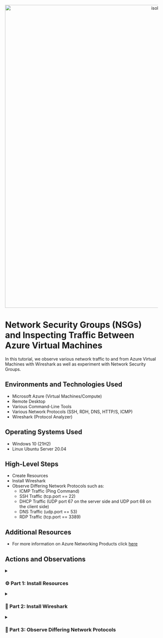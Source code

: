 <p align="center">
<img width="1000" alt="isolated" src="https://i.imgur.com/Ua7udoS.png" alt="Traffic Examination"/>
</p>

# Network Security Groups (NSGs) and Inspecting Traffic Between Azure Virtual Machines
In this tutorial, we observe various network traffic to and from Azure Virtual Machines with Wireshark as well as experiment with Network Security Groups. <br />

## Environments and Technologies Used

- Microsoft Azure (Virtual Machines/Compute)
- Remote Desktop
- Various Command-Line Tools
- Various Network Protocols (SSH, RDH, DNS, HTTP/S, ICMP)
- Wireshark (Protocol Analyzer)

## Operating Systems Used

- Windows 10 (21H2)
- Linux Ubuntu Server 20.04

## High-Level Steps

- Create Resources
- Install Wireshark
- Observe Differing Network Protocols such as:
  - ICMP Traffic (Ping Command)
  - SSH Traffic (tcp.port == 22)
  - DHCP Traffic (UDP port 67 on the server side and UDP port 68 on the client side)
  - DNS Traffic (udp.port == 53)
  - RDP Traffic (tcp.port == 3389)

## Additional Resources

- For more information on Azure Networking Products click [here](https://azure.microsoft.com/en-us/products/category/networking)

## Actions and Observations

<details>

<summary> 
  
### ⚙️ Part 1: Install Resources
  
</summary> 

### 1. ) Create your Resource Group

- Search: `Resource Group`

- Click: `Create`

<p align="center">
<img width="800" alt="isolated" src="https://github.com/vincentchachere/azure-network-protocols/assets/161680745/8817b441-20c7-4402-96ba-93590df8d535"><br>

<br>
<br>
<br>

<ins>Create your Resource Group</ins>:

- Subscription: `Azure Subscription 1`

- Resource Group Name: `RG-LAB-02`

- Region: `(US) West 3`

- Select: `Review + Create`

- Click: `Create`

<p align="center">
<img width="800" alt="isolated" src="https://github.com/vincentchachere/azure-network-protocols/assets/161680745/5ff75287-da94-4e53-824e-7111f412c7a0"><br>
<p align="center">
<img width="800" alt="isolated" src="https://github.com/vincentchachere/azure-network-protocols/assets/161680745/6b0736f2-dd6a-4ed3-9e5b-a72570a4a46e"><br>

<br>
<br>
<br>

### 2. ) Create a Windows 10 Virtual Machine (VM1)

- Search: `Virtual Machine`

- Click: `Create` > Select: `Azure Virtual Machine`

<p align="center">
<img width="800" alt="isolated" src="https://github.com/vincentchachere/azure-network-protocols/assets/161680745/9101c495-f928-4aa1-8e9e-6008ce9e1a57"><br>

<br>
<br>
<br>

<ins>Create a Windows 10 Virtual Machine (VM1)<ins>:

- Subscription: `Azure Subscription 1`

- Resource Group Name: `RG-LAB-02`

- Virtual Machine Name: `VM1`

- Region: `(US) West 3`

- Availability Options: `No Infrastructure Redundancy Required`

- Security Type: `Standard`

- Image: `Windows 10 Pro, version 22H2 - x64 Gen2`

- (Disk) Size: `Standard LD45_v3 - 4 vcpus, 16 GiB memory ($140.16/month)`

- User: `labuser`

- Password: *`Something You Can Easily Remember`*

- Select Inbound Ports: `RDP (3389)`

- Check: `Licensing Box`

- Go To: `Networking` Tab to view your Virtual Network (Vnet)

<p align="center">
<img width="800" alt="isolated" src="https://github.com/vincentchachere/azure-network-protocols/assets/161680745/81279c8d-be5a-4e55-a046-9c197e84dbf4"><br>
<p align="center">
<img width="800" alt="isolated" src="https://github.com/vincentchachere/azure-network-protocols/assets/161680745/4ff4a264-ad0c-47f3-9cc3-0ce2877df31b"><br>

<br>
<br>
<br>

<ins>When you're done typing in all the information</ins>:

*Take a mental note of the Virtual Network (Vnet) the VM creates.*
*You will need to know this for when you create VM2 in the next step.*

  - The Virtual Network (Vnet) created for this Virtual Machine is: `VM1-vnet`

  - Click: `Review + Create`

  - Click: `Create`

<p align="center">
<img width="800" alt="isolated" src="https://github.com/vincentchachere/azure-network-protocols/assets/161680745/0ce9eed6-efda-4359-a53c-7e2d1895059b"><br>

<br>
<br>
<br>

### 3. ) Create a Linux [Ubuntu] Virtual Machine (VM2)

- Subscription: `Azure Subscription 1`

- Resource Group Name: `RG-LAB-02`

- Virtual Machine Name: `VM2`

- Region: `(US) West 3`

- Availability Options: `No Infrastructure Redundancy Required`

- Security Type: `Standard`

- Image: `Ubuntu Server 20.04 LTS - x64 Gen2`

- (Disk) Size: `Standard LD45_v3 - 4 vcpus, 16 GiB memory ($140.16/month)`

- Authentication Type: `Password`

- User: `labuser`

- Password: *`Something You Can Easily Remember`*
  - *The username and password can be the same as the VM1 login. You can change it if you want, but be sure to remember it.*

- Select Inbound Ports: `SSH (22)`

- *<ins>When you're done typing in all the information</ins>:*

  - Go To: `Networking` Tab
    - Make sure the Virtual Network [VNET] is the same as the one you took a mental note of in step 2 when creating VM1.

<p align="center">
<img width="800" alt="isolated" src="https://github.com/vincentchachere/azure-network-protocols/assets/161680745/8ebb6247-7180-4317-8c5a-0f16e49a68e2"><br>
<p align="center">
<img width="800" alt="isolated" src="https://github.com/vincentchachere/azure-network-protocols/assets/161680745/913067ed-149d-459a-a4b1-033ace987c37"><br>

***

- *<ins>When you confirm the VNET matches the one created when you made VM1</ins>:*

  - Click: `Review + Create`

<p align="center">
<img width="800" alt="isolated" src="https://github.com/vincentchachere/azure-network-protocols/assets/161680745/8908f4bd-35df-492d-9ad2-b2f94e7e925d"><br>

***

- *<ins>Review the information you typed in and once you verify it's all correct</ins>:*
  - Click: `Create`

<p align="center">
<img width="800" alt="isolated" src="https://github.com/vincentchachere/azure-network-protocols/assets/161680745/c661b52f-a636-4c7d-8160-52c6f4c5d388"><br>

***

### 4. ) Connect VM1 to RDP

ATTENTION: *For how to connect your virtual machine to Remote Desktop on macOS or Windows go to [my lab](https://github.com/vincentchachere/virtual-machine) on how to create a virtual machine on Step 5 for instructions on how to do that.*

- Copy: `VM1's Public Address`

<p align="center">
<img width="800" alt="isolated" src="https://github.com/vincentchachere/azure-network-protocols/assets/161680745/2e2b2438-0332-42ad-a731-77d8aa2c548c"><br>

***

- Select: `Add PC`

<p align="center">
<img width="800" alt="isolated" src="https://github.com/vincentchachere/azure-network-protocols/assets/161680745/6b95ec8d-afc4-4365-b799-f4326250fdd5"><br>

***

- Paste: `VM1's Public IP Address`

- Select: `Add`

<p align="center">
<img width="800" alt="isolated" src="https://github.com/vincentchachere/azure-network-protocols/assets/161680745/fc7c41f6-4158-4865-97bc-5e20626a66f6"><br>

***

- Double-Click: `VM1's Remote Desktop Account` *(The Blue Rectangle)*

- Select: `Connect`

<p align="center">
<img width="800" alt="isolated" src="https://github.com/vincentchachere/azure-network-protocols/assets/161680745/6c46f335-7a53-47b6-82a5-a4c6b7e8a696"><br>

***

- User: `labuser`

- Password: `The one you created in Step 2`

- Select: `Continue`

<p align="center">
<img width="800" alt="isolated" src="https://github.com/vincentchachere/azure-network-protocols/assets/161680745/64e9e366-716c-4076-ae91-40e59fd2cba4"><br>

***

- Select: `Continue`

<p align="center">
<img width="800" alt="isolated" src="https://github.com/vincentchachere/azure-network-protocols/assets/161680745/47f34c0c-8497-4e91-b64c-3c90d5bb41de"><br>

***

- Uncheck: `All the Boxes`

- Select: `Accept`

<p align="center">
<img width="800" alt="isolated" src="https://github.com/vincentchachere/azure-network-protocols/assets/161680745/d9869250-3e6c-4780-83dd-bef4993b40d6"><br>

***

- Now we are inside the Virtual Machine (VM1)!

- Continue to Part 2 of this lab, which is Installing Wireshark inside VM1.

<p align="center">
<img width="800" alt="isolated" src="https://github.com/vincentchachere/azure-network-protocols/assets/161680745/a97043cf-1987-417f-bee5-0d8e60653de3"><br>

</details>

<details>

<summary>

### 👣 Part 2: Install Wireshark

</summary>

### 5. ) Open Microsoft Edge Web Browser and Install Wireshark

- *<ins>Uncheck & Skip all the prompts it asks you</ins>.*

- Search: `Install Wireshark`

<p align="center">
<img width="800" alt="isolated" src="https://github.com/vincentchachere/azure-network-protocols/assets/161680745/bc3d9b64-5654-45f5-8628-b9bf21057d01"><br>

***

- Select: `Wireshark - Download`

<p align="center">
<img width="800" alt="isolated" src="https://github.com/vincentchachere/azure-network-protocols/assets/161680745/e05430cd-8144-474b-8eb0-a846b4d2f7cc"><br>

***

- Select: `Windows x64 Installer`

- Click: `Open file`

- Click: `Next`

<p align="center">
<img width="800" alt="isolated" src="https://github.com/vincentchachere/azure-network-protocols/assets/161680745/919ed2df-f201-4819-8c74-7d0fe76cabfa"><br>

***

- Select: `Noted`

<p align="center">
<img width="800" alt="isolated" src="https://github.com/vincentchachere/azure-network-protocols/assets/161680745/75d5f591-7934-463a-9397-94f15523699b"><br>

***

- Select: `Next` 

<p align="center">
<img width="800" alt="isolated" src="https://github.com/vincentchachere/azure-network-protocols/assets/161680745/d67cc691-58c7-429e-bc94-de709e30681c"><br>

***

- Select: `Next`

<p align="center">
<img width="800" alt="isolated" src="https://github.com/vincentchachere/azure-network-protocols/assets/161680745/9543f800-4e5a-4b76-930d-7e2cad6bb951"><br>

***

- Select: `Next`

<p align="center">
<img width="800" alt="isolated" src="https://github.com/vincentchachere/azure-network-protocols/assets/161680745/218e8cbf-5c72-4eba-be38-f5432849016b"><br>

***

- Select: `Next`

<p align="center">
<img width="800" alt="isolated" src="https://github.com/vincentchachere/azure-network-protocols/assets/161680745/72418587-57de-46b8-b521-08a8f1e86b3f"><br>

***

- Select: `Next`

<p align="center">
<img width="800" alt="isolated" src="https://github.com/vincentchachere/azure-network-protocols/assets/161680745/8e03c913-3f18-41e8-8c58-b5b2a0c6b80b"><br>

***

- Select: `Install`

<p align="center">
<img width="800" alt="isolated" src="https://github.com/vincentchachere/azure-network-protocols/assets/161680745/43a1a6f3-28ca-40b8-b96a-70a116c19641"><br>

***

- Select: `I Agree`

<p align="center">
<img width="800" alt="isolated" src="https://github.com/vincentchachere/azure-network-protocols/assets/161680745/2480642b-9555-4f9a-8fee-178790f07edd"><br>

***

- Select: `Install`

<p align="center">
<img width="800" alt="isolated" src="https://github.com/vincentchachere/azure-network-protocols/assets/161680745/1c200a7b-e775-4214-909e-2a890ed63eed"><br>

***

- Select: `Next`

<p align="center">
<img width="800" alt="isolated" src="https://github.com/vincentchachere/azure-network-protocols/assets/161680745/cdf73159-75c2-4f7f-bb11-f1637393c804"><br>

***

- Select: `Finish`

<p align="center">
<img width="800" alt="isolated" src="https://github.com/vincentchachere/azure-network-protocols/assets/161680745/a4d81ffc-39be-42f1-897f-57f1836fdc63"><br>

***

- Select: `Next`

<p align="center">
<img width="800" alt="isolated" src="https://github.com/vincentchachere/azure-network-protocols/assets/161680745/10cca54b-98a7-45db-b2be-97f4fed8b99d"><br>

***

- Select: `Finish`

<p align="center">
<img width="800" alt="isolated" src="https://github.com/vincentchachere/azure-network-protocols/assets/161680745/d87d5845-d493-48e1-9d86-f4850bc98c95"><br>

***

- Close your Microsoft Web Browser and Search: `Wireshark`

- *Open Wireshark to full screen*

<p align="center">
<img width="800" alt="isolated" src="https://github.com/vincentchachere/azure-network-protocols/assets/161680745/eee37f99-4c7a-4789-a14a-6816b2db80fd"><br>

***

- Select: `Ethernet 2`

- Click: The `Blue Wireshark Icon` in the top left corner under 'File'.

- *Now we will go to Part 3 of this lab, which will be 'Observing Differing Network Protocols'.*

<p align="center">
<img width="800" alt="isolated" src="https://github.com/vincentchachere/azure-network-protocols/assets/161680745/ecfbc969-2a88-48d5-8897-b781efd60077"><br>

</details>

<details>

<summary>

### 👣 Part 3: Observe Differing Network Protocols

</summary>

### 6. ) First we will Observe and filter by ICMP traffic only

<ins>EXPLANATION</ins>: ICMP stands for Internet Control Message Protocol. This is the protocol ping command uses to send an echo request to the target host. Then the target host responds with an echo reply. The ICMP protocol is used for reporting errors and performing network diagnostics. In the error reporting process, ICMP sends messages from the receiver to the sender when data does not come through as it should.

- You will notice that your Windows 10 Virtual Machine (VM1) is being spammed with traffic, when you haven't even begun doing anything yet. This is normal, since there is so much being done in the background.

<p align="center">
<img width="800" alt="isolated" src="https://github.com/vincentchachere/azure-network-protocols/assets/161680745/0c789160-acd6-4157-906f-721689cfebab"><br>

***

- Type in: `icmp` into the Wireshark Filter Bar

- Press: `Enter`

- <ins>Notice that nothing shows up, since all the traffic is being filtered by ICMP</ins>.

  - Remember that ICMP is the abbreviation for 'Internet Control Messaging Protocol'.

  - Essentially, this is the protocol PING uses to test connection between different hosts on the internet/network.

  - In order to ping VM2 you will need its' Private IP Address. So now, this leads you to your next action within this step, which is to retrieve the Private IP Address from the Linux [Ubuntu] Virtual Machine (VM2) and attempt to ping VM2 from within the Windows 10 virtual Machine (VM1).

<p align="center">
<img width="800" alt="isolated" src="https://github.com/vincentchachere/azure-network-protocols/assets/161680745/4d18d8f0-f9fe-403e-bae1-71815cbfeff8"><br>

***

- Go back into your `Home Screen` of your Azure Portal and navigate to your `Virtual Machines Default Directory`.

<p align="center">
<img width="800" alt="isolated" src="https://github.com/vincentchachere/azure-network-protocols/assets/161680745/f5c51e81-552a-4386-af8c-367cc556a07a"><br>

***

- Select: `VM2`

<p align="center">
<img width="800" alt="isolated" src="https://github.com/vincentchachere/azure-network-protocols/assets/161680745/0571f286-c000-431b-8b60-9e22fba5b191"><br>

***

- As you capture VM2's Private IP Address double check that both VM1 and VM2 are on the same VNET and that VM2 is running.

  - Doing this will help in a successful ping, considering everything else was done as demonstrated in this lab.

<p align="center">
<img width="800" alt="isolated" src="https://github.com/vincentchachere/azure-network-protocols/assets/161680745/3e17fdea-f021-404d-b079-68c22daf9f62"><br>

***

- Okay, now that you are back in Wireshark with Powershell open go ahead and ping VM2's private ip address and observe the traffic being sent between the two virtual machines (VM1 and VM2).

  - *As you can see there were 4 packets sent to VM2 and 4 packets recieved by VM2 resulting in 0 packets lost, equally a succesful ping. Congrats!*

<p align="center">
<img width="800" alt="isolated" src="https://github.com/vincentchachere/azure-network-protocols/assets/161680745/b89bc760-fbdb-4bc1-8913-9015b80c277b"><br>

***

- We can even ping other ip addresses and domain names, such as www.google.com.

  - To test this out yourself just type in: `ping www.google.com -4` (the '-4' stands for IPv4)
 
  - As you see, just like you did with pinging the VM2's private ip address, there were 4 packets sent to Google's domain and 4 packets recieved by Google.

<p align="center">
<img width="800" alt="isolated" src="https://github.com/vincentchachere/azure-network-protocols/assets/161680745/71cd1264-b413-49a4-83da-42874fcc5414"><br>

***

- <ins>EXPLANATION</ins>: So next, we will refresh our display in Wireshark by clicking the 'Green Wireshark Icon' in the top left corner of your Wireshark screen under 'Edit'.

  - Next we will do what is called an 'eternal ping'. This is basically what we just did, but instead of the ping stopping it will go on 'forever' until it is stopped and or blocked. How you will block this 'eternal ping' will be by denying all icmp traffic from getting to VM2. *(Go to the next image for instrutions.)*

<p align="center">
<img width="800" alt="isolated" src="https://github.com/vincentchachere/azure-network-protocols/assets/161680745/f7e93a65-faf8-4dad-9a49-1663ae8166a6"><br>

<ins>EXPLANATION</ins>: So, just like before you will ping VM2's private ip address, but for this 'eternal ping' you will put a `-t` at the end, making it an 'eternal ping'.

- So the 'eternal ping' will be: `ping 10.0.0.5 -t`

<p align="center">
<img width="800" alt="isolated" src="https://github.com/vincentchachere/azure-network-protocols/assets/161680745/16578bd8-fa8b-4675-8fb7-d2f9efe9b815"><br>

***

<ins>EXPLANATION</ins>: Now, as mentioned earlier we will deny all ICMP traffic going to VM2 and observe the changes.

- Go back into your: `Azure Portal Home Screen` to deny all icmp traffic to VM2.

- Search: `Network Security Groups`

<p align="center">
<img width="800" alt="isolated" src="https://github.com/vincentchachere/azure-network-protocols/assets/161680745/e36dd85a-b229-4b76-a59c-be80642e79ef"><br>

***

- Select: `VM2-nsg`

<p align="center">
<img width="800" alt="isolated" src="https://github.com/vincentchachere/azure-network-protocols/assets/161680745/a1317929-2ca3-45d6-bd27-8e3699731d18"><br>

***

- Select: `Inbound Security Rules`

- Source: `*`

- Source Port Ranges: `Any`

- Service: `Custom`

- Destination Port Ranges: `*`

- Protocol: `ICMP`

- Action: `Deny`

- Priority: `200`

- Name: `DENY_ICMP_FROM_ANYWHERE`

- Click: `Add`

*<ins>Make sure it actually gets added. See the 2nd image to verify what it should look like. Then go back inside VM1 and observe what this did.</ins>* 

<p align="center">
<img width="800" alt="isolated" src="https://github.com/vincentchachere/azure-network-protocols/assets/161680745/07472112-e888-44d5-8a68-c4bfef647595"><br>
<p align="center">
<img width="800" alt="isolated" src="https://github.com/vincentchachere/azure-network-protocols/assets/161680745/4d686036-5db7-4755-897b-934d342bb311"><br>

***

- As you see, it almost instantly stops all ICMP traffic to VM2.

<p align="center">
<img width="800" alt="isolated" src="https://github.com/vincentchachere/azure-network-protocols/assets/161680745/56f671c4-b567-47e7-ac75-51722bd0d7e3"><br>

***

- Once you see the results:

  - Press: `Control + C` to stop ping.
 
*<ins>Next, we will observe SSH traffic going to VM2.</ins>*

<p align="center">
<img width="800" alt="isolated" src="https://github.com/vincentchachere/azure-network-protocols/assets/161680745/f920c09f-500c-47f9-8334-77300842231e"><br>

***

### 7. ) Observe SSH Traffic

<ins>EXPLANATION</ins>: Back in Wireshark, filter for SSH (Secure Shell or Secure Socket Shell) traffic only, or since ssh uses port 22 you can also use: `tcp.port == 22` (this is the more direct way to use SSH). SSH is similar to remote desktop, except that it is a network protocol that gives users, particularly system administrators, a secure way to access a computer over an unsecured network. So, instead of pinging VM2 you will SSH into VM2 from VM1. In other words, connect from VM1 into VM2 via SSH.

- Click: `Green Wireshark Icon` in the top left corner of your Wireshark screen under 'Edit'.

- Select: `Continue without saving`

- Type in: `ssh` into the Wireshark Filter Bar

- Press: `Enter`

- Type in: `ssh labuser@10.0.0.5` into Powershell
  - *As you see, this is your VM2's login username (labuser) and your VM2's Private IP Address being used for this protocol.*

- Press: `Enter` when done doing the above action.
  - *<ins>It will ask you inside Powershell "Are you sure you want to continue?"</ins>*
    - Type in: `yes `

    - Press: `Enter`
 
- It will then prompt you to type in the password you created when making VM2, but you will not be able to see what you're typing as you type it in, this is normal.

  - *<ins>Just insert your VM2's password as normal and</ins>*:

    - Press: `Enter`

    - *(If you mess up just press the backspace/delete a bunch of times)*

><ins>NOTE</ins>: Notice, everytime you type in a command on Powershell you can see the traffic show up on Wireshark.

<p align="center">
<img width="800" alt="isolated" src="https://github.com/vincentchachere/azure-network-protocols/assets/161680745/0161a9d1-05cb-4d28-90d1-8d272750ae9b"><br>

***

<ins>Now you can test out some commands within the SSH protocol inside Powershell, such as</ins>:

- 1st Command: `id`

  - *This command is typically used in conjunction with other command-line tools, such as the net command, to display or modify user or group information.*

- 2nd Command: `uname -a`

  - *The `uname` command is used to learn the kernel version that the IBM Netezza host is running, which displays system information.*

  - *The `-a` option in `uname` command in Linux prints all the system information in the following order: Kernel name, network node hostname, kernel release date, kernel version, machine hardware name, hardware platform, operating system.*

<ins>You can also try out a few Linux commands within the SSH protocol inside Powershell, such as</ins>:

- 3rd Linux Command: `pwd`

  - *This stands for `Print Working Directory`, this command writes the full pathname of the current working directory to the standard output.*

- 4th Linux Command: `ls`

  - *This stands for `List`, this is a command that lists computer files and directories in Unix and Unix-like operating systems.*

- 5th Linux Command: `touch`

  - *This command is used to update the access date and/or modification date of a computer file or directory.*

- You can Exit the SSH protocol inside Powershell by:

  - Typing in: `exit`
 
  - Press: `Enter`
 
><ins>NOTE</ins>: Notice, everytime you typed in a command on Powershell you seen traffic populate within Wireshark.

<p align="center">
<img width="800" alt="isolated" src="https://github.com/vincentchachere/azure-network-protocols/assets/161680745/febe95ba-fd39-4670-b1e1-36f8e130393f"><br>

***

### 8. ) Observe DHCP Traffic

<ins>EXPLANATION</ins>: DHCP stands for Dynamic Host Configuration Protocol. DHCP uses UDP port 67 on the server side and UDP port 68 on the client side. DHCP also has two versions: DHCPv4 and DHCPv6 to support IPv4 and IPv6, respectively. These two versions, much like the two versions of IP, are very different and are therefore considered separate protocols and use separate ports. The DHCP protocol dynamically assigns an IP address and other network configuration parameters to each device on a network, so they can communicate with other IP networks. This is all done in the background where there is a DHCP server inside of Azure that is 'invisible'. This is where the DHCP server will reissue our IP Address and we can then observe the traffic within Wireshark.

<ins>You can force the renewal of an ip address by doing the following</ins>:

- Type in: `dhcp` into the Wireshark Filter Bar

- Type in: `ipconfig /renew` inside of Powershell

- Press: `Enter`

  - *<ins>So now, VM1 will broadcast on your Virtual Network (VNET) to say "Hey, give me and ip address.". This is a four-step process, which as follows</ins>*:

    - Discover - Client broadcasts a message to discover a DHCP server.

    - Offer - DHCP servers offer an IP address.

    - Request - Client selects an offer and formally requests to use the IP.

    - Acknowledge - The Server formally allocates the IP (and options) to the client.

>NOTE: It might also disconnect your remote desktop for a moment and then it should reconnect. If not, then just log back in as normal.

<p align="center">
<img width="800" alt="isolated" src="https://github.com/vincentchachere/azure-network-protocols/assets/161680745/f47eb165-51f5-485c-a509-619d233299a2"><br>

***

### 9. ) Observe DNS Traffic

<ins>EXPLANATION</ins>: DNS stands for Domain Name System. DNS turns domain website names into IP addresses, which allow browsers to get to websites and other internet resources. Web browsers interact through Internet Protocol (IP) addresses, so every device on the internet has an IP address, which other devices can use to locate the device. So, in laymans terms, it turns human language (words) into computer language (numbers), so that it can communicate with other computers and devices on the internet.

<ins>So to begin, you can carry out the following</ins>:

- Type in: `dns` into the Wireshark Filter Bar

  - You can also use: `udp.port == 53` since DNS uses port 53

  - *As you see, there may be some DNS traffic already within Wireshark. Refresh your Wireshark to start with a clean screen.*

<p align="center">
<img width="800" alt="isolated" src="https://github.com/vincentchachere/azure-network-protocols/assets/161680745/317eeef0-79e9-413b-95cc-37d148e07654"><br>

***

The first command we will test out is 'nslookup'; this stands for 'Name Serve Lookup'. This is a network administration command-line tool for querying the Domain Name System (DNS) to obtain the mapping between domain name and IP address, or other DNS records. To rephrase, it lets users enter a host name and find out the corresponding IP address or domain name system (DNS) records (It asks the DNS Server what the IP Address is for any given host name).

- Type in: `nslookup www.disney.com`

- Press: `Enter`

  - *When you complete this action you will see a bunch of 'source' and 'destination' traffic between your VM and the DNS Server.*

- The traffic you see in Wireshark are some of the IP Addresses that Disney uses.

- The area in green is the breakdown of the packet that was sent.

<ins>You can now close Powershell for the rest of this lab.</ins>

<p align="center">
<img width="800" alt="isolated" src="https://github.com/vincentchachere/azure-network-protocols/assets/161680745/c9e7672e-375a-4359-9e26-186e73303d1d"><br>

***

### 10. ) Observe RDP Traffic

<ins>EXPLANATION</ins>: RDP allows users to execute remote operations on other computers. RDP uses port 3389 It facilitates secure information exchange between remotely connected machines over an encrypted communication channel. This is a secure network communication protocol offered by Microsoft.

<ins>To view RDP Traffic you will need to</ins>:

- Type in: `tcp.port == 3389` into Wireshark Filter Bar

  - *Now you can observe the constant stream of live traffic happening from RDP and your VM1.*

<p align="center">
<img width="800" alt="isolated" src="https://github.com/vincentchachere/azure-network-protocols/assets/161680745/881b2fbf-a807-4167-9eeb-e7d8beecc38a"><br>

***

### 11. ) Delete your Rsources

- <ins>Go back into your Azure Portal</ins>:

  - Go To: `RG-LAB-02`
 
  - Select: `Delete resource group`
 
  - Copy & Paste: `RG-LAB-02` into the Rectangular box towards the bottom right underneath where it says 'Enter resource group name to confirm deletion'.

  - Check: `The Box` where it says 'Apply force delete for selected Virtual machines and Virtual machine scale sets'.

  - Click: `Delete`

<p align="center">
<img width="800" alt="isolated" src="https://github.com/vincentchachere/azure-network-protocols/assets/161680745/7354cf59-43cb-4e92-9f8f-c9ff800a3ef9"><br>

***

- Delete: `NetworkWatcherRG`

  - *(Perform the same instructions as you did with RG-LAB-02)*

<p align="center">
<img width="800" alt="isolated" src="https://github.com/vincentchachere/azure-network-protocols/assets/161680745/4e0a8677-f71b-4691-9fab-da3465121715"><br>

🎉 Congratulations! Complete this lab as many times as needed to solidify your understanding and create a skill that will pay dividends if you choose to put it to use.

☎️ For any questions, advice (for me or for you), constructive criticism, or just to connect, you can contact me at:

📲 LinkedIn: www.linkedin.com/in/vincentchachere

📬 Email: vincent.chachere@gmail.com

(Please no soliticing, only real connections, please and thank you.😁👍🏾)

</details>

